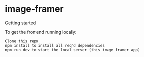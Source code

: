 # image-framer
Getting started

To get the frontend running locally:

    Clone this repo
    npm install to install all req'd dependencies
    npm run dev to start the local server (this image framer app)
